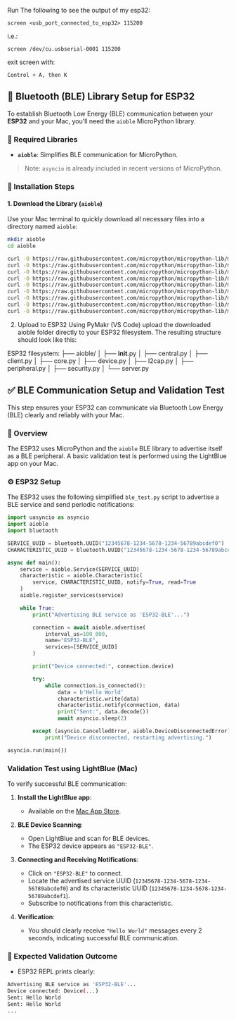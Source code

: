 Run The following to see the output of my esp32:

```screen <usb_port_connected_to_esp32> 115200```

i.e.:

```screen /dev/cu.usbserial-0001 115200```

exit screen with:

```Control + A, then K```


## 🔷 Bluetooth (BLE) Library Setup for ESP32

To establish Bluetooth Low Energy (BLE) communication between your **ESP32** and your Mac, you'll need the `aioble` MicroPython library.

### 📌 Required Libraries

- **`aioble`**: Simplifies BLE communication for MicroPython.

> Note: `asyncio` is already included in recent versions of MicroPython.

### 📌 Installation Steps

#### 1\. Download the Library (`aioble`)  

Use your Mac terminal to quickly download all necessary files into a directory named `aioble`:

```bash
mkdir aioble
cd aioble

curl -O https://raw.githubusercontent.com/micropython/micropython-lib/master/micropython/bluetooth/aioble/aioble/__init__.py
curl -O https://raw.githubusercontent.com/micropython/micropython-lib/master/micropython/bluetooth/aioble/aioble/central.py
curl -O https://raw.githubusercontent.com/micropython/micropython-lib/master/micropython/bluetooth/aioble/aioble/client.py
curl -O https://raw.githubusercontent.com/micropython/micropython-lib/master/micropython/bluetooth/aioble/aioble/core.py
curl -O https://raw.githubusercontent.com/micropython/micropython-lib/master/micropython/bluetooth/aioble/aioble/device.py
curl -O https://raw.githubusercontent.com/micropython/micropython-lib/master/micropython/bluetooth/aioble/aioble/l2cap.py
curl -O https://raw.githubusercontent.com/micropython/micropython-lib/master/micropython/bluetooth/aioble/aioble/peripheral.py
curl -O https://raw.githubusercontent.com/micropython/micropython-lib/master/micropython/bluetooth/aioble/aioble/security.py
curl -O https://raw.githubusercontent.com/micropython/micropython-lib/master/micropython/bluetooth/aioble/aioble/server.py
```

2. Upload to ESP32
Using PyMakr (VS Code) upload the downloaded aioble folder directly to your ESP32 filesystem. The resulting structure should look like this:

ESP32 filesystem:
├── aioble/
│   ├── __init__.py
│   ├── central.py
│   ├── client.py
│   ├── core.py
│   ├── device.py
│   ├── l2cap.py
│   ├── peripheral.py
│   ├── security.py
│   └── server.py

## ✅ BLE Communication Setup and Validation Test

This step ensures your ESP32 can communicate via Bluetooth Low Energy (BLE) clearly and reliably with your Mac. 

### 📌 Overview
The ESP32 uses MicroPython and the `aioble` BLE library to advertise itself as a BLE peripheral. A basic validation test is performed using the LightBlue app on your Mac.

### ⚙️ ESP32 Setup
The ESP32 uses the following simplified `ble_test.py` script to advertise a BLE service and send periodic notifications:

```python
import uasyncio as asyncio
import aioble
import bluetooth

SERVICE_UUID = bluetooth.UUID("12345678-1234-5678-1234-56789abcdef0")
CHARACTERISTIC_UUID = bluetooth.UUID("12345678-1234-5678-1234-56789abcdef1")

async def main():
    service = aioble.Service(SERVICE_UUID)
    characteristic = aioble.Characteristic(
        service, CHARACTERISTIC_UUID, notify=True, read=True
    )
    aioble.register_services(service)

    while True:
        print("Advertising BLE service as 'ESP32-BLE'...")

        connection = await aioble.advertise(
            interval_us=100_000,
            name="ESP32-BLE",
            services=[SERVICE_UUID]
        )

        print("Device connected:", connection.device)

        try:
            while connection.is_connected():
                data = b'Hello World'
                characteristic.write(data)
                characteristic.notify(connection, data)
                print("Sent:", data.decode())
                await asyncio.sleep(2)

        except (asyncio.CancelledError, aioble.DeviceDisconnectedError):
            print("Device disconnected, restarting advertising.")

asyncio.run(main())
```

### Validation Test using LightBlue (Mac)

To verify successful BLE communication:

1. **Install the LightBlue app**:
   - Available on the [Mac App Store](https://apps.apple.com/us/app/lightblue/id557428110).

2. **BLE Device Scanning**:
   - Open LightBlue and scan for BLE devices.
   - The ESP32 device appears as `"ESP32-BLE"`.

3. **Connecting and Receiving Notifications**:
   - Click on `"ESP32-BLE"` to connect.
   - Locate the advertised service UUID (`12345678-1234-5678-1234-56789abcdef0`) and its characteristic UUID (`12345678-1234-5678-1234-56789abcdef1`).
   - Subscribe to notifications from this characteristic.

4. **Verification**:
   - You should clearly receive `"Hello World"` messages every 2 seconds, indicating successful BLE communication.

### 🎯 Expected Validation Outcome

- ESP32 REPL prints clearly:

```bash
Advertising BLE service as 'ESP32-BLE'...
Device connected: Device(...)
Sent: Hello World
Sent: Hello World
...
```